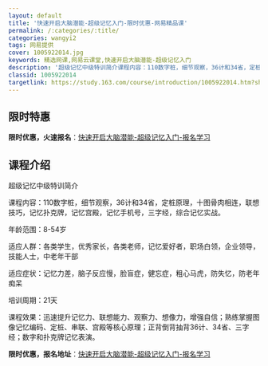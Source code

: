 ```yaml
---
layout: default
title: '快速开启大脑潜能-超级记忆入门-限时优惠-网易精品课'
permalink: /:categories/:title/
categories: wangyi2
tags: 网易提供
cover: 1005922014.jpg
keywords: 精选网课,网易云课堂,快速开启大脑潜能-超级记忆入门
description: '超级记忆中级特训简介课程内容：110数字桩，细节观察，36计和34省，定桩原理，十图骨肉相连，联想技巧，记忆扑克牌，记忆'
classid: 1005922014
targetlink: https://study.163.com/course/introduction/1005922014.htm?share=1&shareId=1025206652&utm_campaign=share&utm_medium=iphoneShare&utm_source=&utm_u=1025206652
---
```


## 限时特惠

**限时优惠，火速报名**：[快速开启大脑潜能-超级记忆入门-报名学习](https://study.163.com/course/introduction/1005922014.htm?share=1&shareId=1025206652&utm_campaign=share&utm_medium=iphoneShare&utm_source=&utm_u=1025206652)

## 课程介绍

超级记忆中级特训简介

课程内容：110数字桩，细节观察，36计和34省，定桩原理，十图骨肉相连，联想技巧，记忆扑克牌，记忆宫殿，记忆手机号，三字经，综合记忆实战。

年龄范围：8-54岁

适应人群：各类学生，优秀家长，各类老师，记忆爱好者，职场白领，企业领导，技能人士，中老年干部

适应症状：记忆力差，脑子反应慢，脸盲症，健忘症，粗心马虎，防失忆，防老年痴呆

培训周期：21天

课程效果：迅速提升记忆力、联想能力、观察力、想像力，增强自信；熟练掌握图像记忆编码、定桩、串联、宫殿等核心原理；正背倒背抽背36计、34省、三字经；数字和扑克牌记忆表演。

**限时优惠，报名地址**：[快速开启大脑潜能-超级记忆入门-报名学习](https://study.163.com/course/introduction/1005922014.htm?share=1&shareId=1025206652&utm_campaign=share&utm_medium=iphoneShare&utm_source=&utm_u=1025206652)

